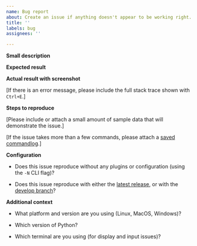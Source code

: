 ```yaml
---
name: Bug report
about: Create an issue if anything doesn't appear to be working right.
title: ''
labels: bug
assignees: ''

---
```


**Small description**

**Expected result**

**Actual result with screenshot**

[If there is an error message, please include the full stack trace shown with `Ctrl+E`.]

**Steps to reproduce**

[Please include or attach a small amount of sample data that will demonstrate the issue.]

[If the issue takes more than a few commands, please attach a [saved commandlog](http://visidata.org/docs/save-restore/).]

**Configuration**

- Does this issue reproduce without any plugins or configuration (using the `-N` CLI flag)?

- Does this issue reproduce with either the [latest release](https://www.visidata.org/releases/), or with the [develop branch](https://www.visidata.org/install/#update-visidata-from-an-existing-installation)?

**Additional context**

- What platform and version are you using (Linux, MacOS, Windows)?

- Which version of Python?

- Which terminal are you using (for display and input issues)?

